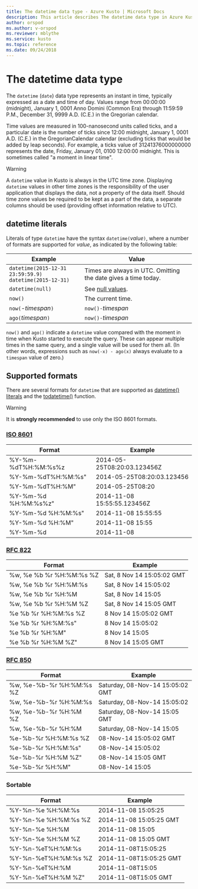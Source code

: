 ```yaml
---
title: The datetime data type - Azure Kusto | Microsoft Docs
description: This article describes The datetime data type in Azure Kusto.
author: orspod
ms.author: v-orspod
ms.reviewer: mblythe
ms.service: kusto
ms.topic: reference
ms.date: 09/24/2018
---
```

# The datetime data type

The `datetime` (`date`) data type represents an instant in time, typically expressed as a date and time of day.
Values range from 00:00:00 (midnight), January 1, 0001 Anno Domini (Common Era) through 11:59:59 P.M., December 31, 9999 A.D. (C.E.) in the Gregorian calendar. 

Time values are measured in 100-nanosecond units called ticks, and a particular date is the number of ticks since 12:00 midnight,
January 1, 0001 A.D. (C.E.) in the GregorianCalendar calendar (excluding ticks that would be added by leap seconds).
For example, a ticks value of 31241376000000000 represents the date, Friday, January 01, 0100 12:00:00 midnight.
This is sometimes called "a moment in linear time".

> [!WARNING]
> A `datetime` value in Kusto is always in the UTC time zone. Displaying `datetime`
> values in other time zones is the responsibility of the user application that
> displays the data, not a property of the data itself. Should time zone values be
> required to be kept as a part of the data, a separate columns should be used
> (providing offset information relative to UTC).

## datetime literals

Literals of type `datetime` have the syntax `datetime(`*value*`)`, where a number of formats 
are supported for *value*, as indicated by the following table:

|Example                                                     |Value                                                         |
|------------------------------------------------------------|--------------------------------------------------------------|
|`datetime(2015-12-31 23:59:59.9)`<br/>`datetime(2015-12-31)`|Times are always in UTC. Omitting the date gives a time today.|
|`datetime(null)`                                            |See [null values](null-values.md).                            |
|`now()`                                                     |The current time.                                             |
|`now(`-*timespan*`)`                                        |`now()-`*timespan*                                            |
|`ago(`*timespan*`)`                                         |`now()-`*timespan*                                            |

`now()` and `ago()` indicate a `datetime` value compared with the moment
in time when Kusto started to execute the query. These can appear multiple
times in the same query, and a single value will be used for them all.
(In other words, expressions such as `now(-x) - ago(x)` always evaluate
to a `timespan` value of zero.)

## Supported formats

There are several formats for `datetime` that are supported as [datetime() literals](#datetime-literals)
and the [todatetime()](https://kusdoc2.azurewebsites.net/docs/todatetimefunction.html) function.

> [!WARNING]
> It is **strongly recommended** to use only the ISO 8601 formats.

### [ISO 8601](https://www.iso.org/iso/home/standards/iso8601.htm)

|Format|Example|
|------|-------|
|%Y-%m-%dT%H:%M:%s%z|2014-05-25T08:20:03.123456Z|
|%Y-%m-%dT%H:%M:%s"|2014-05-25T08:20:03.123456|
|%Y-%m-%dT%H:%M"|2014-05-25T08:20|
|%Y-%m-%d %H:%M:%s%z"|2014-11-08 15:55:55.123456Z|
|%Y-%m-%d %H:%M:%s"|2014-11-08 15:55:55|
|%Y-%m-%d %H:%M"|2014-11-08 15:55|
|%Y-%m-%d|2014-11-08|

### [RFC 822](https://www.ietf.org/rfc/rfc0822.txt)

|Format|Example|
|------|-------|
|%w, %e %b %r %H:%M:%s %Z|Sat, 8 Nov 14 15:05:02 GMT|
|%w, %e %b %r %H:%M:%s|Sat, 8 Nov 14 15:05:02|
|%w, %e %b %r %H:%M|Sat, 8 Nov 14 15:05|
|%w, %e %b %r %H:%M %Z|Sat, 8 Nov 14 15:05 GMT|
|%e %b %r %H:%M:%s %Z|8 Nov 14 15:05:02 GMT|
|%e %b %r %H:%M:%s"|8 Nov 14 15:05:02|
|%e %b %r %H:%M"|8 Nov 14 15:05|
|%e %b %r %H:%M %Z"|8 Nov 14 15:05 GMT|

### [RFC 850](https://tools.ietf.org/html/rfc850)

|Format|Example|
|------|-------|
|%w, %e-%b-%r %H:%M:%s %Z|Saturday, 08-Nov-14 15:05:02 GMT|
|%w, %e-%b-%r %H:%M:%s|Saturday, 08-Nov-14 15:05:02|
|%w, %e-%b-%r %H:%M %Z|Saturday, 08-Nov-14 15:05 GMT|
|%w, %e-%b-%r %H:%M|Saturday, 08-Nov-14 15:05|
|%e-%b-%r %H:%M:%s %Z|08-Nov-14 15:05:02 GMT|
|%e-%b-%r %H:%M:%s"|08-Nov-14 15:05:02|
|%e-%b-%r %H:%M %Z"|08-Nov-14 15:05 GMT|
|%e-%b-%r %H:%M"|08-Nov-14 15:05|


### Sortable 

|Format|Example|
|------|-------|        
|%Y-%n-%e %H:%M:%s|2014-11-08 15:05:25|
|%Y-%n-%e %H:%M:%s %Z|2014-11-08 15:05:25 GMT|
|%Y-%n-%e %H:%M|2014-11-08 15:05|
|%Y-%n-%e %H:%M %Z|2014-11-08 15:05 GMT|
|%Y-%n-%eT%H:%M:%s|2014-11-08T15:05:25|
|%Y-%n-%eT%H:%M:%s %Z|2014-11-08T15:05:25 GMT|
|%Y-%n-%eT%H:%M|2014-11-08T15:05|
|%Y-%n-%eT%H:%M %Z"|2014-11-08T15:05 GMT|